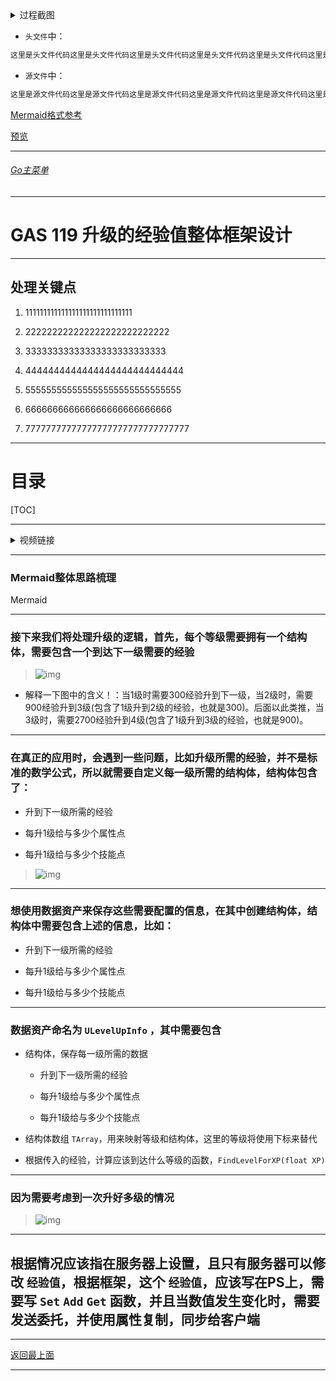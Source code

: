 <details>
<summary>过程截图</summary>

>

------

</details>




+ `头文件`中：
```cpp
这里是头文件代码这里是头文件代码这里是头文件代码这里是头文件代码这里是头文件代码这里是头文件代码
```

+ `源文件`中：
```cpp
这里是源文件代码这里是源文件代码这里是源文件代码这里是源文件代码这里是源文件代码这里是源文件代码
```

[Mermaid格式参考](https://github.com/liyunlong618/LiYunLongKnowledgeLibrary/blob/main/Mermaid%E6%A0%BC%E5%BC%8F%E5%8F%82%E8%80%83.md)

[预览](https://github.com/liyunlong618/LiYunLongKnowledgeLibrary/tree/main/UECPP/Models/GAS/GAS_2_Aura)



___________________________________________________________________________________________
###### [Go主菜单](../MainMenu.md)
___________________________________________________________________________________________

# GAS 119 升级的经验值整体框架设计

___________________________________________________________________________________________

## 处理关键点

1. 111111111111111111111111111111

2. 222222222222222222222222222

3. 33333333333333333333333333

4. 4444444444444444444444444444

5. 555555555555555555555555555555

6. 666666666666666666666666666

7. 77777777777777777777777777777777

___________________________________________________________________________________________

# 目录


[TOC]


___________________________________________________________________________________________

<details>
<summary>视频链接</summary>

[1. Experience and Leveling Up_哔哩哔哩_bilibili](https://www.bilibili.com/video/BV1TH4y1L7NP?p=47&spm_id_from=pageDriver&vd_source=9e1e64122d802b4f7ab37bd325a89e6c)

------

</details>

___________________________________________________________________________________________

### Mermaid整体思路梳理

Mermaid

___________________________________________________________________________________________

### 接下来我们将处理升级的逻辑，首先，每个等级需要拥有一个结构体，需要包含一个到达下一级需要的经验
>![img](https://api2.mubu.com/v3/document_image/25165450_651144c3-b5ae-4edc-b435-08dccc7b6436.png)

- 解释一下图中的含义！：当1级时需要300经验升到下一级，当2级时，需要900经验升到3级(包含了1级升到2级的经验，也就是300)。后面以此类推，当3级时，需要2700经验升到4级(包含了1级升到3级的经验，也就是900)。

------

### 在真正的应用时，会遇到一些问题，比如升级所需的经验，并不是标准的数学公式，所以就需要自定义每一级所需的结构体，结构体包含了：

  - 升到下一级所需的经验

  - 每升1级给与多少个属性点

  - 每升1级给与多少个技能点

>![img](https://api2.mubu.com/v3/document_image/25165450_8935595b-5ec9-4b34-9099-89046834c99e.png)

------

### 想使用数据资产来保存这些需要配置的信息，在其中创建结构体，结构体中需要包含上述的信息，比如：

  - 升到下一级所需的经验

  - 每升1级给与多少个属性点

  - 每升1级给与多少个技能点

------

### 数据资产命名为 `ULevelUpInfo` ，其中需要包含

  - 结构体，保存每一级所需的数据

    - 升到下一级所需的经验

    - 每升1级给与多少个属性点

    - 每升1级给与多少个技能点

  - 结构体数组 `TArray`，用来映射等级和结构体，这里的等级将使用下标来替代

  - 根据传入的经验，计算应该到达什么等级的函数，`FindLevelForXP(float XP)`

------

### 因为需要考虑到一次升好多级的情况
>![img](https://api2.mubu.com/v3/document_image/25165450_7973972a-b0cb-4581-adc3-1a131034f2b9.png)

------

## 根据情况应该指在服务器上设置，且只有服务器可以修改 `经验值`，根据框架，这个 `经验值`，应该写在PS上，需要写 `Set` `Add` `Get` 函数，并且当数值发生变化时，需要发送委托，并使用属性复制，同步给客户端














___________________________________________________________________________________________

[返回最上面](#Go主菜单)

___________________________________________________________________________________________